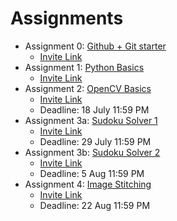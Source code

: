 # Assignments

* Assignment 0: [Github + Git starter](https://github.com/LS-Computer-Vision/github-starter-course)
  * [Invite Link](https://classroom.github.com/a/hQmSUghu)
* Assignment 1: [Python Basics](https://github.com/LS-Computer-Vision/Python-Basics)
  * [Invite Link](https://classroom.github.com/a/Eet6OELX)
* Assignment 2: [OpenCV Basics](https://github.com/LS-Computer-Vision/opencv-basics)
  * [Invite Link](https://classroom.github.com/a/cty-WPH1)
  * Deadline: 18 July 11:59 PM
* Assignment 3a: [Sudoku Solver 1](https://github.com/LS-Computer-Vision/sudoku-solver-1)
  * [Invite Link](https://classroom.github.com/a/JFqc87gU)
  * Deadline: 29 July 11:59 PM
* Assignment 3b: [Sudoku Solver 2](https://github.com/LS-Computer-Vision/sudoku-solver-2)
  * [Invite Link](https://classroom.github.com/a/PJf0QSGL)
  * Deadline: 5 Aug 11:59 PM
* Assignment 4: [Image Stitching](https://github.com/LS-Computer-Vision/image-stitching)
  * [Invite Link](https://classroom.github.com/a/DpGJCdxG)
  * Deadline: 22 Aug 11:59 PM
